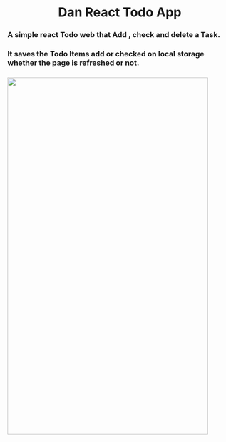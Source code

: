 <h1 align=center>Dan React Todo App</h1>

### A simple react Todo web that Add , check and delete a Task.

### It saves the Todo Items add or checked on local storage whether the page is refreshed or not.  

###

<img src="https://github.com/da-nn-yy/DanyReactToDo/assets/127424822/1a1f40fe-948a-427d-b654-6ed9501fa9f1" height="800" width="450" align="center"/>


